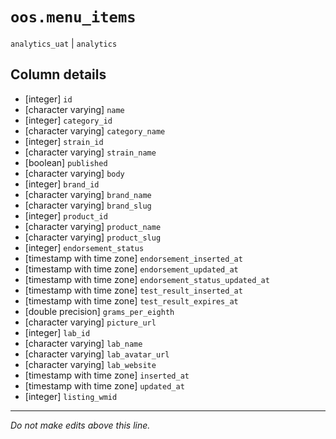 # `oos.menu_items`
`analytics_uat` | `analytics`

## Column details
* [integer]   `id`
* [character varying] `name`
* [integer]   `category_id`
* [character varying] `category_name`
* [integer]   `strain_id`
* [character varying] `strain_name`
* [boolean]   `published`
* [character varying] `body`
* [integer]   `brand_id`
* [character varying] `brand_name`
* [character varying] `brand_slug`
* [integer]   `product_id`
* [character varying] `product_name`
* [character varying] `product_slug`
* [integer]   `endorsement_status`
* [timestamp with time zone] `endorsement_inserted_at`
* [timestamp with time zone] `endorsement_updated_at`
* [timestamp with time zone] `endorsement_status_updated_at`
* [timestamp with time zone] `test_result_inserted_at`
* [timestamp with time zone] `test_result_expires_at`
* [double precision] `grams_per_eighth`
* [character varying] `picture_url`
* [integer]   `lab_id`
* [character varying] `lab_name`
* [character varying] `lab_avatar_url`
* [character varying] `lab_website`
* [timestamp with time zone] `inserted_at`
* [timestamp with time zone] `updated_at`
* [integer]   `listing_wmid`

-------------------------------------------------------------------------------
*Do not make edits above this line.*
